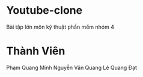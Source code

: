 # Youtube-clone
Bài tập lớn môn kỹ thuật phần mềm nhóm 4

# Thành Viên
Phạm Quang Minh
Nguyễn Văn Quang
Lê Quang Đạt
